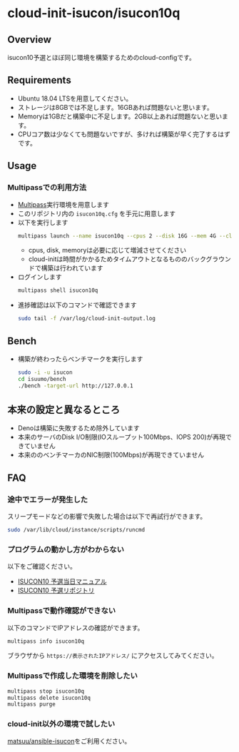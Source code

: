 # cloud-init-isucon/isucon10q

## Overview

isucon10予選とほぼ同じ環境を構築するためのcloud-configです。

## Requirements

* Ubuntu 18.04 LTSを用意してください。
* ストレージは8GBでは不足します。16GBあれば問題ないと思います。
* Memoryは1GBだと構築中に不足します。2GB以上あれば問題ないと思います。
* CPUコア数は少なくても問題ないですが、多ければ構築が早く完了するはずです。

## Usage

### Multipassでの利用方法

* [Multipass](https://multipass.run/)実行環境を用意します
* このリポジトリ内の `isucon10q.cfg` を手元に用意します
* 以下を実行します
  ```sh
  multipass launch --name isucon10q --cpus 2 --disk 16G --mem 4G --cloud-init isucon10q.cfg 18.04
  ```
  * cpus, disk, memoryは必要に応じて増減させてください
  * cloud-initは時間がかかるためタイムアウトとなるもののバックグラウンドで構築は行われています
* ログインします
  ```sh
  multipass shell isucon10q
  ```
* 進捗確認は以下のコマンドで確認できます
  ```sh
  sudo tail -f /var/log/cloud-init-output.log
  ```

## Bench

* 構築が終わったらベンチマークを実行します
  ```sh
  sudo -i -u isucon
  cd isuumo/bench
  ./bench -target-url http://127.0.0.1
  ```

## 本来の設定と異なるところ

* Denoは構築に失敗するため除外しています
* 本来のサーバのDisk I/O制限(IOスループット100Mbps、IOPS 200)が再現できていません
* 本来ののベンチマーカのNIC制限(100Mbps)が再現できていません

## FAQ

### 途中でエラーが発生した

スリープモードなどの影響で失敗した場合は以下で再試行ができます。

```sh
sudo /var/lib/cloud/instance/scripts/runcmd
```

### プログラムの動かし方がわからない

以下をご確認ください。

* [ISUCON10 予選当日マニュアル](https://gist.github.com/progfay/25edb2a9ede4ca478cb3e2422f1f12f6)
* [ISUCON10 予選リポジトリ](https://github.com/isucon/isucon10-qualify)

### Multipassで動作確認ができない

以下のコマンドでIPアドレスの確認ができます。

```sh
multipass info isucon10q
```

ブラウザから `https://表示されたIPアドレス/` にアクセスしてみてください。

### Multipassで作成した環境を削除したい

```sh
multipass stop isucon10q
multipass delete isucon10q
multipass purge
```

### cloud-init以外の環境で試したい

[matsuu/ansible-isucon](https://github.com/matsuu/ansible-isucon)をご利用ください。
